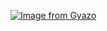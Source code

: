 [![Image from Gyazo](https://i.gyazo.com/c652cc7c145119cb8dd1ec2b04c7addc.jpg)](https://gyazo.com/c652cc7c145119cb8dd1ec2b04c7addc)
